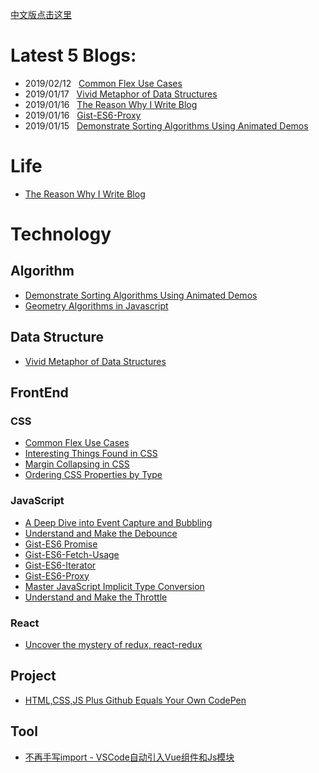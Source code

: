 [中文版点击这里](https://github.com/Terry-Su/blogs-cn)
# Latest 5 Blogs:
* 2019/02/12 &nbsp; [Common Flex Use Cases](https://terry-su.github.io/common-flex-use-cases)
* 2019/01/17 &nbsp; [Vivid Metaphor of Data Structures](https://terry-su.github.io/vivid-metaphor-of-data-structures)
* 2019/01/16 &nbsp; [The Reason Why I Write Blog](https://terry-su.github.io/the-reason-why-i-write-blog)
* 2019/01/16 &nbsp; [Gist-ES6-Proxy](https://terry-su.github.io/gist-es6-proxy)
* 2019/01/15 &nbsp; [Demonstrate Sorting Algorithms Using Animated Demos](https://terry-su.github.io/demonstrate-sorting-algorithms-using-animated-demos)
# Life
* [The Reason Why I Write Blog](https://terry-su.github.io/the-reason-why-i-write-blog)
# Technology
## Algorithm
* [Demonstrate Sorting Algorithms Using Animated Demos](https://terry-su.github.io/demonstrate-sorting-algorithms-using-animated-demos)
* [Geometry Algorithms in Javascript](https://terry-su.github.io/geometry-algorithms-in-javascript)
## Data Structure
* [Vivid Metaphor of Data Structures](https://terry-su.github.io/vivid-metaphor-of-data-structures)
## FrontEnd
### CSS
* [Common Flex Use Cases](https://terry-su.github.io/common-flex-use-cases)
* [Interesting Things Found in CSS](https://terry-su.github.io/interesting-things-found-in-css)
* [Margin Collapsing in CSS](https://terry-su.github.io/margin-collapsing-in-css)
* [Ordering CSS Properties by Type](https://terry-su.github.io/ordering-css-properties-by-type)
### JavaScript
* [A Deep Dive into Event Capture and Bubbling](https://terry-su.github.io/a-deep-dive-into-event-capture-and-bubbling)
* [Understand and Make the Debounce](https://terry-su.github.io/debounce)
* [Gist-ES6 Promise](https://terry-su.github.io/gist-es6-promise)
* [Gist-ES6-Fetch-Usage](https://terry-su.github.io/gist-es6-fetch-usage)
* [Gist-ES6-Iterator](https://terry-su.github.io/gist-es6-iterator)
* [Gist-ES6-Proxy](https://terry-su.github.io/gist-es6-proxy)
* [Master JavaScript Implicit Type Conversion](https://terry-su.github.io/master-javascript-implicit-type-conversion)
* [Understand and Make the Throttle](https://terry-su.github.io/throttle)
### React
* [Uncover the mystery of redux, react-redux](https://terry-su.github.io/reveal-redux-react-redux-mask)
## Project
* [HTML,CSS,JS Plus Github Equals Your Own CodePen](https://terry-su.github.io/html,css,js-plus-github-equals-your-own-codepen)
## Tool
* [不再手写import - VSCode自动引入Vue组件和Js模块](https://terry-su.github.io/vscode-auto-import-vue-components-and-js-modules)
